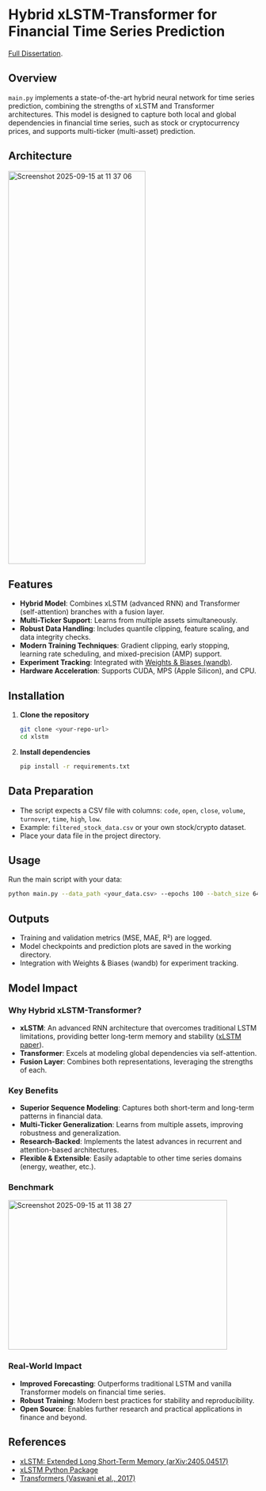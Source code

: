 # Hybrid xLSTM-Transformer for Financial Time Series Prediction
[Full Dissertation](https://drive.google.com/drive/u/0/my-drive).

## Overview

`main.py` implements a state-of-the-art hybrid neural network for time series prediction, combining the strengths of xLSTM and Transformer architectures. This model is designed to capture both local and global dependencies in financial time series, such as stock or cryptocurrency prices, and supports multi-ticker (multi-asset) prediction.

## Architecture
<img width="277" height="793" alt="Screenshot 2025-09-15 at 11 37 06" src="https://github.com/user-attachments/assets/c2866e4f-c649-4057-ae4a-5f62d6aa3a6e" />


## Features
- **Hybrid Model**: Combines xLSTM (advanced RNN) and Transformer (self-attention) branches with a fusion layer.
- **Multi-Ticker Support**: Learns from multiple assets simultaneously.
- **Robust Data Handling**: Includes quantile clipping, feature scaling, and data integrity checks.
- **Modern Training Techniques**: Gradient clipping, early stopping, learning rate scheduling, and mixed-precision (AMP) support.
- **Experiment Tracking**: Integrated with [Weights & Biases (wandb)](https://wandb.ai/).
- **Hardware Acceleration**: Supports CUDA, MPS (Apple Silicon), and CPU.

## Installation

1. **Clone the repository**
   ```bash
   git clone <your-repo-url>
   cd xlstm
   ```
2. **Install dependencies**
   ```bash
   pip install -r requirements.txt
   ```

## Data Preparation

- The script expects a CSV file with columns: `code`, `open`, `close`, `volume`, `turnover`, `time`, `high`, `low`.
- Example: `filtered_stock_data.csv` or your own stock/crypto dataset.
- Place your data file in the project directory.

## Usage

Run the main script with your data:

```bash
python main.py --data_path <your_data.csv> --epochs 100 --batch_size 64
```

## Outputs
- Training and validation metrics (MSE, MAE, R²) are logged.
- Model checkpoints and prediction plots are saved in the working directory.
- Integration with Weights & Biases (wandb) for experiment tracking.

## Model Impact

### Why Hybrid xLSTM-Transformer?
- **xLSTM**: An advanced RNN architecture that overcomes traditional LSTM limitations, providing better long-term memory and stability ([xLSTM paper](https://arxiv.org/abs/2405.04517)).
- **Transformer**: Excels at modeling global dependencies via self-attention.
- **Fusion Layer**: Combines both representations, leveraging the strengths of each.

### Key Benefits
- **Superior Sequence Modeling**: Captures both short-term and long-term patterns in financial data.
- **Multi-Ticker Generalization**: Learns from multiple assets, improving robustness and generalization.
- **Research-Backed**: Implements the latest advances in recurrent and attention-based architectures.
- **Flexible & Extensible**: Easily adaptable to other time series domains (energy, weather, etc.).

### Benchmark

<img width="442" height="302" alt="Screenshot 2025-09-15 at 11 38 27" src="https://github.com/user-attachments/assets/adc2682b-4f26-4a21-8619-840eb2f92946" />



### Real-World Impact
- **Improved Forecasting**: Outperforms traditional LSTM and vanilla Transformer models on financial time series.
- **Robust Training**: Modern best practices for stability and reproducibility.
- **Open Source**: Enables further research and practical applications in finance and beyond.

## References
- [xLSTM: Extended Long Short-Term Memory (arXiv:2405.04517)](https://arxiv.org/abs/2405.04517)
- [xLSTM Python Package](https://github.com/NX-AI/xlstm)
- [Transformers (Vaswani et al., 2017)](https://arxiv.org/abs/1706.03762)
